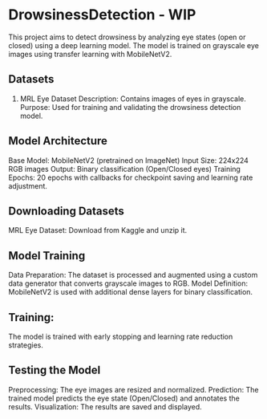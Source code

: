 # DrowsinessDetection - WIP
This project aims to detect drowsiness by analyzing eye states (open or closed) using a deep learning model. The model is trained on grayscale eye images using transfer learning with MobileNetV2.

## Datasets
1. MRL Eye Dataset
Description: Contains images of eyes in grayscale.
Purpose: Used for training and validating the drowsiness detection model.

## Model Architecture
Base Model: MobileNetV2 (pretrained on ImageNet)
Input Size: 224x224 RGB images
Output: Binary classification (Open/Closed eyes)
Training Epochs: 20 epochs with callbacks for checkpoint saving and learning rate adjustment.

## Downloading Datasets
MRL Eye Dataset: Download from Kaggle and unzip it.

## Model Training
Data Preparation: The dataset is processed and augmented using a custom data generator that converts grayscale images to RGB.
Model Definition: MobileNetV2 is used with additional dense layers for binary classification.

## Training: 
The model is trained with early stopping and learning rate reduction strategies.

## Testing the Model
Preprocessing: The eye images are resized and normalized.
Prediction: The trained model predicts the eye state (Open/Closed) and annotates the results.
Visualization: The results are saved and displayed.
